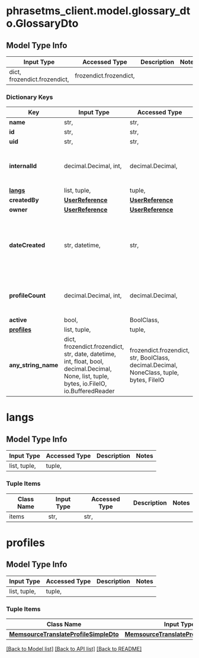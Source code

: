 # phrasetms_client.model.glossary_dto.GlossaryDto

## Model Type Info

| Input Type                   | Accessed Type          | Description | Notes |
| ---------------------------- | ---------------------- | ----------- | ----- |
| dict, frozendict.frozendict, | frozendict.frozendict, |             |

### Dictionary Keys

| Key                       | Input Type                                                                                                                                  | Accessed Type                                                                           | Description                                                        | Notes                                               |
| ------------------------- | ------------------------------------------------------------------------------------------------------------------------------------------- | --------------------------------------------------------------------------------------- | ------------------------------------------------------------------ | --------------------------------------------------- |
| **name**                  | str,                                                                                                                                        | str,                                                                                    |                                                                    |
| **id**                    | str,                                                                                                                                        | str,                                                                                    |                                                                    | [optional]                                          |
| **uid**                   | str,                                                                                                                                        | str,                                                                                    |                                                                    | [optional]                                          |
| **internalId**            | decimal.Decimal, int,                                                                                                                       | decimal.Decimal,                                                                        |                                                                    | [optional] value must be a 64 bit integer           |
| **[langs](#langs)**       | list, tuple,                                                                                                                                | tuple,                                                                                  |                                                                    | [optional]                                          |
| **createdBy**             | [**UserReference**](UserReference.md)                                                                                                       | [**UserReference**](UserReference.md)                                                   |                                                                    | [optional]                                          |
| **owner**                 | [**UserReference**](UserReference.md)                                                                                                       | [**UserReference**](UserReference.md)                                                   |                                                                    | [optional]                                          |
| **dateCreated**           | str, datetime,                                                                                                                              | str,                                                                                    |                                                                    | [optional] value must conform to RFC-3339 date-time |
| **profileCount**          | decimal.Decimal, int,                                                                                                                       | decimal.Decimal,                                                                        |                                                                    | [optional] value must be a 32 bit integer           |
| **active**                | bool,                                                                                                                                       | BoolClass,                                                                              |                                                                    | [optional]                                          |
| **[profiles](#profiles)** | list, tuple,                                                                                                                                | tuple,                                                                                  |                                                                    | [optional]                                          |
| **any_string_name**       | dict, frozendict.frozendict, str, date, datetime, int, float, bool, decimal.Decimal, None, list, tuple, bytes, io.FileIO, io.BufferedReader | frozendict.frozendict, str, BoolClass, decimal.Decimal, NoneClass, tuple, bytes, FileIO | any string name can be used but the value must be the correct type | [optional]                                          |

# langs

## Model Type Info

| Input Type   | Accessed Type | Description | Notes |
| ------------ | ------------- | ----------- | ----- |
| list, tuple, | tuple,        |             |

### Tuple Items

| Class Name | Input Type | Accessed Type | Description | Notes |
| ---------- | ---------- | ------------- | ----------- | ----- |
| items      | str,       | str,          |             |

# profiles

## Model Type Info

| Input Type   | Accessed Type | Description | Notes |
| ------------ | ------------- | ----------- | ----- |
| list, tuple, | tuple,        |             |

### Tuple Items

| Class Name                                                                      | Input Type                                                                      | Accessed Type                                                                   | Description | Notes |
| ------------------------------------------------------------------------------- | ------------------------------------------------------------------------------- | ------------------------------------------------------------------------------- | ----------- | ----- |
| [**MemsourceTranslateProfileSimpleDto**](MemsourceTranslateProfileSimpleDto.md) | [**MemsourceTranslateProfileSimpleDto**](MemsourceTranslateProfileSimpleDto.md) | [**MemsourceTranslateProfileSimpleDto**](MemsourceTranslateProfileSimpleDto.md) |             |

[[Back to Model list]](../../README.md#documentation-for-models) [[Back to API list]](../../README.md#documentation-for-api-endpoints) [[Back to README]](../../README.md)
